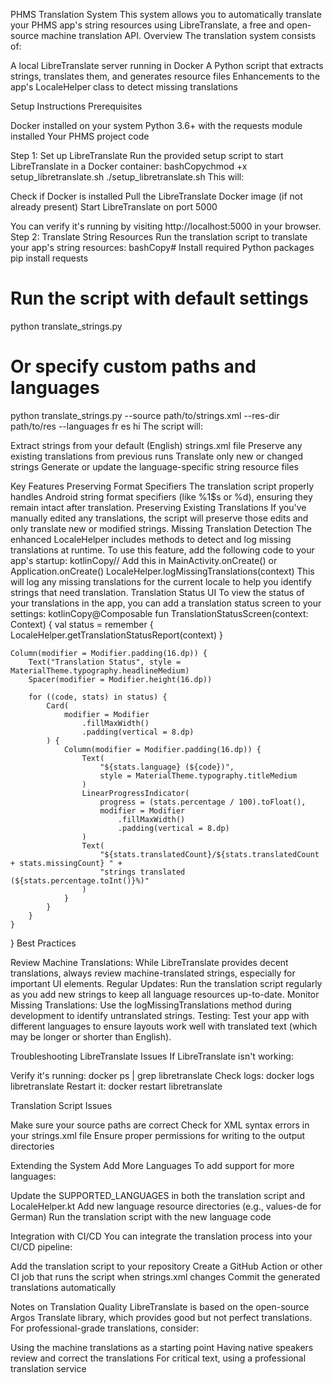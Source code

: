 PHMS Translation System
This system allows you to automatically translate your PHMS app's string resources using LibreTranslate, a free and open-source machine translation API.
Overview
The translation system consists of:

A local LibreTranslate server running in Docker
A Python script that extracts strings, translates them, and generates resource files
Enhancements to the app's LocaleHelper class to detect missing translations

Setup Instructions
Prerequisites

Docker installed on your system
Python 3.6+ with the requests module installed
Your PHMS project code

Step 1: Set up LibreTranslate
Run the provided setup script to start LibreTranslate in a Docker container:
bashCopychmod +x setup_libretranslate.sh
./setup_libretranslate.sh
This will:

Check if Docker is installed
Pull the LibreTranslate Docker image (if not already present)
Start LibreTranslate on port 5000

You can verify it's running by visiting http://localhost:5000 in your browser.
Step 2: Translate String Resources
Run the translation script to translate your app's string resources:
bashCopy# Install required Python packages
pip install requests

# Run the script with default settings
python translate_strings.py

# Or specify custom paths and languages
python translate_strings.py --source path/to/strings.xml --res-dir path/to/res --languages fr es hi
The script will:

Extract strings from your default (English) strings.xml file
Preserve any existing translations from previous runs
Translate only new or changed strings
Generate or update the language-specific string resource files

Key Features
Preserving Format Specifiers
The translation script properly handles Android string format specifiers (like %1$s or %d), ensuring they remain intact after translation.
Preserving Existing Translations
If you've manually edited any translations, the script will preserve those edits and only translate new or modified strings.
Missing Translation Detection
The enhanced LocaleHelper includes methods to detect and log missing translations at runtime. To use this feature, add the following code to your app's startup:
kotlinCopy// Add this in MainActivity.onCreate() or Application.onCreate()
LocaleHelper.logMissingTranslations(context)
This will log any missing translations for the current locale to help you identify strings that need translation.
Translation Status UI
To view the status of your translations in the app, you can add a translation status screen to your settings:
kotlinCopy@Composable
fun TranslationStatusScreen(context: Context) {
    val status = remember { LocaleHelper.getTranslationStatusReport(context) }
    
    Column(modifier = Modifier.padding(16.dp)) {
        Text("Translation Status", style = MaterialTheme.typography.headlineMedium)
        Spacer(modifier = Modifier.height(16.dp))
        
        for ((code, stats) in status) {
            Card(
                modifier = Modifier
                    .fillMaxWidth()
                    .padding(vertical = 8.dp)
            ) {
                Column(modifier = Modifier.padding(16.dp)) {
                    Text(
                        "${stats.language} (${code})",
                        style = MaterialTheme.typography.titleMedium
                    )
                    LinearProgressIndicator(
                        progress = (stats.percentage / 100).toFloat(),
                        modifier = Modifier
                            .fillMaxWidth()
                            .padding(vertical = 8.dp)
                    )
                    Text(
                        "${stats.translatedCount}/${stats.translatedCount + stats.missingCount} " +
                        "strings translated (${stats.percentage.toInt()}%)"
                    )
                }
            }
        }
    }
}
Best Practices

Review Machine Translations: While LibreTranslate provides decent translations, always review machine-translated strings, especially for important UI elements.
Regular Updates: Run the translation script regularly as you add new strings to keep all language resources up-to-date.
Monitor Missing Translations: Use the logMissingTranslations method during development to identify untranslated strings.
Testing: Test your app with different languages to ensure layouts work well with translated text (which may be longer or shorter than English).

Troubleshooting
LibreTranslate Issues
If LibreTranslate isn't working:

Verify it's running: docker ps | grep libretranslate
Check logs: docker logs libretranslate
Restart it: docker restart libretranslate

Translation Script Issues

Make sure your source paths are correct
Check for XML syntax errors in your strings.xml file
Ensure proper permissions for writing to the output directories

Extending the System
Add More Languages
To add support for more languages:

Update the SUPPORTED_LANGUAGES in both the translation script and LocaleHelper.kt
Add new language resource directories (e.g., values-de for German)
Run the translation script with the new language code

Integration with CI/CD
You can integrate the translation process into your CI/CD pipeline:

Add the translation script to your repository
Create a GitHub Action or other CI job that runs the script when strings.xml changes
Commit the generated translations automatically

Notes on Translation Quality
LibreTranslate is based on the open-source Argos Translate library, which provides good but not perfect translations. For professional-grade translations, consider:

Using the machine translations as a starting point
Having native speakers review and correct the translations
For critical text, using a professional translation service